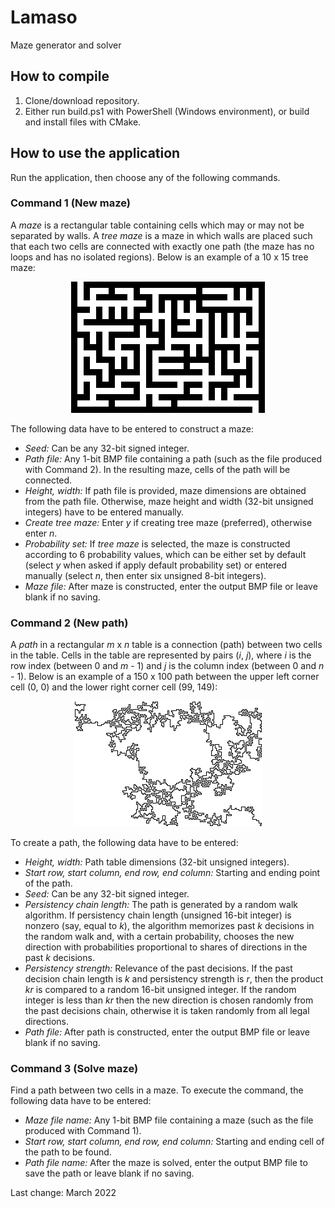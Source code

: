 # Lamaso
Maze generator and solver
## How to compile
1. Clone/download repository.
2. Either run build.ps1 with PowerShell (Windows environment), or build and install files with CMake.
## How to use the application
Run the application, then choose any of the following commands.
### Command 1 (New maze)
A *maze* is a rectangular table containing cells which may or may not be separated by walls. A *tree maze* is a maze in which walls are placed such that each two cells are connected with exactly one path (the maze has no loops and has no isolated regions). Below is an example of a 10 x 15 tree maze:

<p align="center">
<img src="example/Maze10x15.bmp"/>
</p>

The following data have to be entered to construct a maze:
- *Seed:* Can be any 32-bit signed integer.
- *Path file:* Any 1-bit BMP file containing a path (such as the file produced with Command 2). In the resulting maze, cells of the path will be connected.
- *Height, width:* If path file is provided, maze dimensions are obtained from the path file. Otherwise, maze height and width (32-bit unsigned integers) have to be entered manually.
- *Create tree maze:* Enter *y* if creating tree maze (preferred), otherwise enter *n*.
- *Probability set:* If *tree maze* is selected, the maze is constructed according to 6 probability values, which can be either set by default (select *y* when asked if apply default probability set) or entered manually (select *n*, then enter six unsigned 8-bit integers).
- *Maze file:* After maze is constructed, enter the output BMP file or leave blank if no saving.
### Command 2 (New path)
A *path* in a rectangular *m* x *n* table is a connection (path) between two cells in the table. Cells in the table are represented by pairs (*i*, *j*), where *i* is the row index (between 0 and *m* - 1) and *j* is the column index (between 0 and *n* - 1). Below is an example of a 150 x 100 path between the upper left corner cell (0, 0) and the lower right corner cell (99, 149):

<p align="center">
<img src="example/Path100x150.bmp"/>
</p>

To create a path, the following data have to be entered:
- *Height, width:* Path table dimensions (32-bit unsigned integers).
- *Start row, start column, end row, end column:* Starting and ending point of the path.
- *Seed:* Can be any 32-bit signed integer.
- *Persistency chain length:* The path is generated by a random walk algorithm. If persistency chain length (unsigned 16-bit integer) is nonzero (say, equal to *k*), the algorithm memorizes past *k* decisions in the random walk and, with a certain probability, chooses the new direction with probabilities proportional to shares of directions in the past *k* decisions.
- *Persistency strength:* Relevance of the past decisions. If the past decision chain length is *k* and persistency strength is *r*, then the product *kr* is compared to a random 16-bit unsigned integer. If the random integer is less than *kr* then the new direction is chosen randomly from the past decisions chain, otherwise it is taken randomly from all legal directions.
- *Path file:* After path is constructed, enter the output BMP file or leave blank if no saving.
### Command 3 (Solve maze)
Find a path between two cells in a maze. To execute the command, the following data have to be entered:
- *Maze file name:* Any 1-bit BMP file containing a maze (such as the file produced with Command 1).
- *Start row, start column, end row, end column:* Starting and ending cell of the path to be found.
- *Path file name:* After the maze is solved, enter the output BMP file to save the path or leave blank if no saving.

Last change: March 2022
